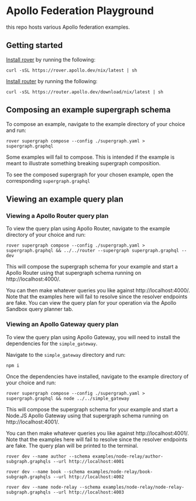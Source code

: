 # Apollo Federation Playground

this repo hosts various Apollo federation examples.

## Getting started

[Install rover] by running the following:

```
curl -sSL https://rover.apollo.dev/nix/latest | sh
```

[Install router] by running the following:

```
curl -sSL https://router.apollo.dev/download/nix/latest | sh
```

## Composing an example supergraph schema

To compose an example, navigate to the example directory of your choice and run:

```
rover supergraph compose --config ./supergraph.yaml > supergraph.graphql
```

Some examples will fail to compose. This is intended if the example is meant to illustrate something
breaking supergraph composition.

To see the composed supergraph for your chosen example, open the corresponding `supergraph.graphql`

## Viewing an example query plan

### Viewing a Apollo Router query plan

To view the query plan using Apollo Router, navigate to the example directory of your choice and run:

```
rover supergraph compose --config ./supergraph.yaml > supergraph.graphql && ../../router --supergraph supergraph.graphql --dev
```

This will compose the supergraph schema for your example and start a Apollo Router using that
supergraph schema running on http://localhost:4000/.

You can then make whatever queries you like against http://localhost:4000/. Note that the examples here
will fail to resolve since the resolver endpoints are fake. You can view the query plan for your operation via
the Apollo Sandbox query planner tab.

### Viewing an Apollo Gateway query plan

To view the query plan using Apollo Gateway, you will need to install the dependencies for the `simple_gateway`.

Navigate to the `simple_gateway` directory and run:

```
npm i
```

Once the dependencies have installed, navigate to the example directory of your choice and run:

```
rover supergraph compose --config ./supergraph.yaml > supergraph.graphql && node ../../simple_gateway
```

This will compose the supergraph schema for your example and start a Node.JS Apollo Gateway using that
supergraph schema running on http://localhost:4001/.

You can then make whatever queries you like against http://localhost:4001/. Note that the examples here
will fail to resolve since the resolver endpoints are fake. The query plan will be printed to the terminal.

[install rover]: https://www.apollographql.com/docs/rover/getting-started
[install router]: https://www.apollographql.com/docs/router/quickstart

```
rover dev --name author --schema examples/node-relay/author-subgraph.graphqls --url http://localhost:4001
```

```
rover dev --name book --schema examples/node-relay/book-subgraph.graphqls --url http://localhost:4002
```

```
rover dev --name node-relay --schema examples/node-relay/node-relay-subgraph.graphqls --url http://localhost:4003
```
